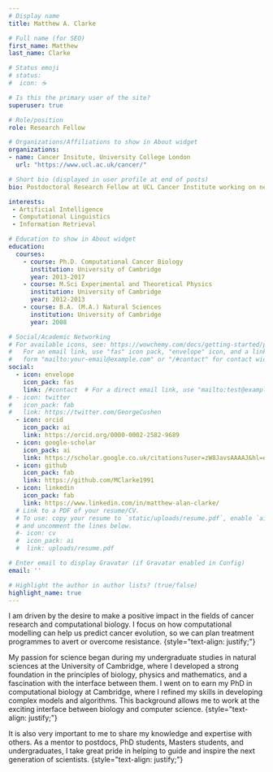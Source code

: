 ```yaml
---
# Display name
title: Matthew A. Clarke

# Full name (for SEO)
first_name: Matthew
last_name: Clarke

# Status emoji
# status:
#  icon: ☕️

# Is this the primary user of the site?
superuser: true

# Role/position
role: Research Fellow

# Organizations/Affiliations to show in About widget
organizations:
- name: Cancer Insitute, University College London
  url: "https://www.ucl.ac.uk/cancer/"

# Short bio (displayed in user profile at end of posts)
bio: Postdoctoral Research Fellow at UCL Cancer Institute working on network modelling of DNA damage repair and cancer evolution. 

interests: 
 - Artificial Intelligence 
 - Computational Linguistics 
 - Information Retrieval

# Education to show in About widget
education:
  courses:
    - course: Ph.D. Computational Cancer Biology
      institution: University of Cambridge
      year: 2013-2017
    - course: M.Sci Experimental and Theoretical Physics
      institution: University of Cambridge
      year: 2012-2013
    - course: B.A. (M.A.) Natural Sciences
      institution: University of Cambridge
      year: 2008

# Social/Academic Networking
# For available icons, see: https://wowchemy.com/docs/getting-started/page-builder/#icons
#   For an email link, use "fas" icon pack, "envelope" icon, and a link in the
#   form "mailto:your-email@example.com" or "/#contact" for contact widget.
social:
  - icon: envelope
    icon_pack: fas
    link: /#contact  # For a direct email link, use "mailto:test@example.org".
# - icon: twitter
#   icon_pack: fab
#   link: https://twitter.com/GeorgeCushen
  - icon: orcid
    icon_pack: ai
    link: https://orcid.org/0000-0002-2582-9689
  - icon: google-scholar
    icon_pack: ai
    link: https://scholar.google.co.uk/citations?user=zW8JavsAAAAJ&hl=en
  - icon: github
    icon_pack: fab
    link: https://github.com/MClarke1991
  - icon: linkedin
    icon_pack: fab
    link: https://www.linkedin.com/in/matthew-alan-clarke/
  # Link to a PDF of your resume/CV.
  # To use: copy your resume to `static/uploads/resume.pdf`, enable `ai` icons in `params.yaml`,
  # and uncomment the lines below.
  #- icon: cv
  #  icon_pack: ai
  #  link: uploads/resume.pdf

# Enter email to display Gravatar (if Gravatar enabled in Config)
email: ''

# Highlight the author in author lists? (true/false)
highlight_name: true
---
```


I am driven by the desire to make a positive impact in the fields of cancer research and computational biology. I focus on how computational modelling can help us predict cancer evolution, so we can plan treatment programmes to avert or overcome resistance. 
{style="text-align: justify;"}

My passion for science began during my undergraduate studies in natural sciences at the University of Cambridge, where I developed a strong foundation in the principles of biology, physics and mathematics, and a fascination with the interface between them. I went on to earn my PhD in computational biology at Cambridge, where I refined my skills in developing complex models and algorithms. This background allows me to work at the exciting interface between biology and computer science. 
{style="text-align: justify;"}

It is also very important to me to share my knowledge and expertise with others. As a mentor to postdocs, PhD students, Masters students, and undergraduates, I take great pride in helping to guide and inspire the next generation of scientists.
{style="text-align: justify;"}
